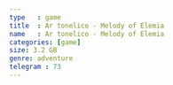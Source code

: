 ```yaml
---
type   : game
title  : Ar tonelico - Melody of Elemia
name   : Ar tonelico - Melody of Elemia
categories: [game]
size: 3.2 GB
genre: adventure
telegram : 73
---
```


